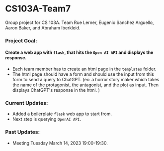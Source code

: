 # CS103A-Team7

Group project for CS 103A. Team Rue Lerner, Eugenio Sanchez Arguello, Aaron Baker, and Abraham Iberkleid.

### Project Goal:

#### Create a web app with `flask`, that hits the `Open AI API` and displays the response.

- Each team member has to create an html page in the `templates` folder.
- The html page should have a form and should use the input from this form to send a query to ChatGPT.
  (ex: a horror story maker which takes the name of the protagonist, the antagonist, and the plot as input. Then displays ChatGPT's response in the html. )

### Current Updates:

- Added a boilerplate `flask` web app to start from.
- Next step is querying `OpenAI API`.

### Past Updates:

- Meeting Tuesday March 14, 2023 19:00-19:30.


